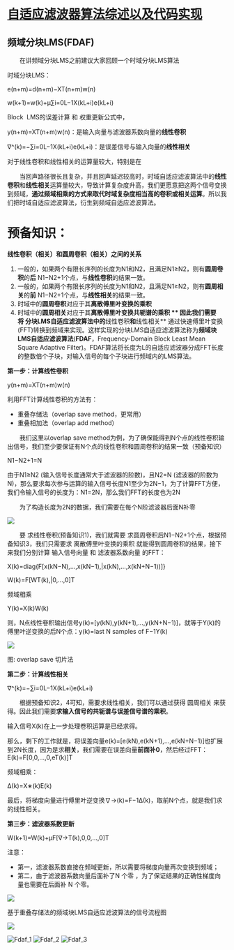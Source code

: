 # [自适应滤波器算法综述以及代码实现](https://www.cnblogs.com/LXP-Never/p/11773190.html)  
## 频域分块LMS(FDAF)

　　在讲频域分块LMS之前建议大家回顾一个时域分块LMS算法

时域分块LMS：

e(n+m)=d(n+m)−XT(n+m)w(n)

w(k+1)=w(k)+μ∑i=0L−1X(kL+i)e(kL+i)

Block  LMS的误差计算 和 权重更新公式中，

y(n+m)=XT(n+m)w(n)：是输入向量与滤波器系数向量的**线性卷积**

∇^(k)=−∑i=0L−1X(kL+i)e(kL+i)：是误差信号与输入向量的**线性相关**

对于线性卷积和线性相关的运算量较大，特别是在

　　当回声路径很长且复杂，并且回声延迟较高时，时域自适应滤波算法中的**线性卷积**和**线性相关**运算量较大，导致计算复杂度升高，我们更愿意把这两个信号变换到频域，**通过频域相乘的方式来取代时域复杂度相当高的卷积或相关运算**。所以我们把时域自适应滤波算法，衍生到频域自适应滤波算法。
# 预备知识：
  
 **线性卷积（相关）和圆周卷积（相关）之间的关系**
1.  一般的，如果两个有限长序列的长度为N1和N2，且满足N1≥N2，则有**圆周卷积**的**后** N1−N2+1个点，与**线性卷积**的结果一致。
2.  一般的，如果两个有限长序列的长度为N1和N2，且满足N1≥N2，则有**圆周相关**的**前** N1−N2+1个点，与**线性相关**的结果一致。
3.  时域中的**圆周卷积**对应于其**离散傅里叶变换的乘积**
4.  时域中的**圆周相关**对应于其**离散傅里叶变换共轭谱的乘积 **
因此我们需要将 分块LMS自适应滤波算法中的**线性卷积**和**线性相关** 通过快速傅里叶变换(FFT)转换到频域来实现。这样实现的分块LMS自适应滤波算法称为**频域块LMS自适应滤波算法**(**FDAF**，Frequency-Domain Block Least Mean Square Adaptive Filter)。FDAF算法将长度为L的自适应滤波器分成FFT长度的整数倍个子块，对输入信号的每个子块进行频域内的LMS算法。

**第一步：计算线性卷积**

y(n+m)=XT(n+m)w(n)

利用FFT计算线性卷积的方法有：

-   重叠存储法（overlap save method，更常用）
-   重叠相加法（overlap add method）

　　我们这里以overlap save method为例，为了确保能得到N个点的线性卷积输出信号，我们至少要保证有N个点的线性卷积和圆周卷积的结果一致（预备知识）

N1−N2+1=N

由于N1≥N2 (输入信号长度通常大于滤波器的阶数)，且N2=N (滤波器的阶数为N)，那么要求每次参与运算的输入信号长度N1至少为2N−1，为了计算FFT方便，我们令输入信号的长度为：N1=2N，那么我们FFT的长度也为2N

　　为了构造长度为2N的数据，我们需要在每个N阶滤波器后面N补零

![](https://img2020.cnblogs.com/blog/1433301/202012/1433301-20201227172619795-855301426.png)

　　要 求线性卷积(预备知识1)，我们就需要 求圆周卷积后N1−N2+1个点，根据预备知识3，我们只需要求 离散傅里叶变换的乘积 就能得到圆周卷积的结果，接下来我们分别计算 输入信号向量 和 滤波器系数向量 的FFT：

X(k)=diag{F[x(kN−N),…,x(kN−1),|x(kN),…,x(kN+N−1))]}

W(k)=F[WT(k),|0,…,0]T

频域相乘

Y(k)=X(k)W(k)

则，N点线性卷积输出信号y(k)=[y(kN),y(kN+1),...,y(kN+N−1)]，就等于Y(k)的傅里叶逆变换的后N个点：y(k)=last N samples of F−1Y(k)

![](https://img2020.cnblogs.com/blog/1433301/202012/1433301-20201227174555219-1330640721.png)

图: overlap save 切片法

**第二步：计算线性相关**

∇^(k)=−∑i=0L−1X(kL+i)e(kL+i)

　　根据预备知识2，4可知，需要求线性相关，我们可以通过获得 圆周相关 来获得。因此我们需要**求输入信号的共轭谱与误差信号谱的乘积**。

输入信号X(k)在上一步处理卷积运算是已经求得。

那么，剩下的工作就是，将误差向量e(k)=[e(kN),e(kN+1),...,e(kN+N−1)]也扩展到2N长度，因为是求**相关**，我们需要在误差向量**前面补0**，然后经过FFT：E(k)=F[0,0,…,0,eT(k)]T

频域相乘：

Δ(k)=X∗(k)E(k)

最后，将梯度向量进行傅里叶逆变换∇→(k)=F−1Δ(k)，取前N个点，就是我们求的线性相关。

**第三步：滤波器系数更新**

W(k+1)=W(k)+μF[∇→T(k),0,0,…,0]T

注意：

-   第一，滤波器系数直接在频域更新，所以需要将梯度向量再次变换到频域；
-   第二，由于滤波器系数向量后面补了N 个零 ，为了保证结果的正确性梯度向量也需要在后面补 N 个零。

![](https://img2020.cnblogs.com/blog/1433301/202104/1433301-20210415135132014-882186624.png)

基于重叠存储法的频域块LMS自适应滤波算法的信号流程图

![](https://img2018.cnblogs.com/blog/1433301/201911/1433301-20191103221551679-266669524.png)

![Fdaf_1](https://cdn.staticaly.com/gh/andyye1999/image-hosting@master/20220524/Fdaf_1.3sdj2wyg79m0.webp)
![Fdaf_2](https://cdn.staticaly.com/gh/andyye1999/image-hosting@master/20220524/Fdaf_2.13rl1h2ucvs0.webp)
![Fdaf_3](https://cdn.staticaly.com/gh/andyye1999/image-hosting@master/20220524/Fdaf_3.5smgfvptcjg0.webp)